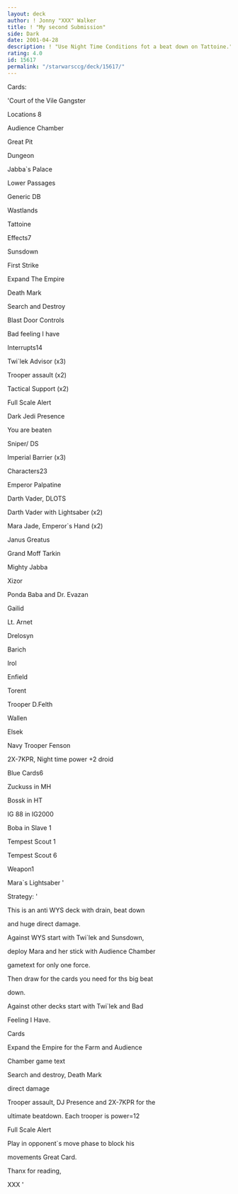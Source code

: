 ```yaml
---
layout: deck
author: ! Jonny "XXX" Walker
title: ! "My second Submission"
side: Dark
date: 2001-04-28
description: ! "Use Night Time Conditions fot a beat down on Tattoine."
rating: 4.0
id: 15617
permalink: "/starwarsccg/deck/15617/"
---
```

Cards: 

'Court of the Vile Gangster


Locations 8

Audience Chamber

Great Pit

Dungeon

Jabba`s Palace

Lower Passages

Generic DB

Wastlands

Tattoine


Effects7

Sunsdown

First Strike

Expand The Empire

Death Mark

Search and Destroy

Blast Door Controls

Bad feeling I have


Interrupts14

Twi`lek Advisor (x3)

Trooper assault (x2)

Tactical Support (x2)

Full Scale Alert

Dark Jedi Presence

You are beaten

Sniper/ DS

Imperial Barrier (x3)


Characters23

Emperor Palpatine

Darth Vader, DLOTS

Darth Vader with Lightsaber (x2)

Mara Jade, Emperor`s Hand (x2)

Janus Greatus

Grand Moff Tarkin

Mighty Jabba

Xizor

Ponda Baba and Dr. Evazan

Gailid

Lt. Arnet

Drelosyn

Barich

Irol

Enfield

Torent

Trooper D.Felth

Wallen

Elsek

Navy Trooper Fenson

2X-7KPR, Night time power +2 droid


Blue Cards6

Zuckuss in MH

Bossk in HT

IG 88 in IG2000

Boba in Slave 1

Tempest Scout 1

Tempest Scout 6


Weapon1

Mara`s Lightsaber '

Strategy: '

This is an anti WYS deck with drain, beat down 

and huge direct damage.


Against WYS start with Twi`lek and Sunsdown,

deploy Mara and her stick with Audience Chamber

gametext for only one force.

Then draw for the cards you need for ths big beat

down.


Against other decks start with Twi`lek and Bad

Feeling I Have.


Cards


Expand the Empire for the Farm and Audience

Chamber game text


Search and destroy, Death Mark

direct damage


Trooper assault, DJ Presence and 2X-7KPR for the

ultimate beatdown. Each trooper is power=12


Full Scale Alert

Play in opponent`s move phase to block his

movements Great Card.



Thanx for reading,

XXX '
